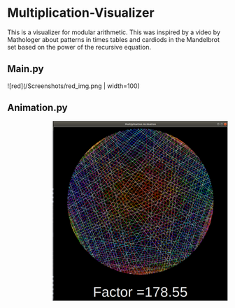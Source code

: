 # Multiplication-Visualizer  
This is a visualizer for modular arithmetic. This was inspired by a video by Mathologer about patterns in times tables and cardiods in the Mandelbrot set based on the power of the recursive equation.
## Main.py  

![red](/Screenshots/red_img.png | width=100)

## Animation.py  
<img align="right" src="https://github.com/WilliamAmbrozic/Multiplication-Visualizer/blob/master/Screenshots/178.55.png" width="400">  
